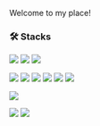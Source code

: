 Welcome to my place!

### 🛠 Stacks

<img src="https://img.shields.io/badge/HTML5-E34F26?style=flat-square&logo=HTML5&logoColor=white"/> </t>
<img src="https://img.shields.io/badge/CSS3-1572B6?style=flat-square&logo=CSS3&logoColor=white"/>
<img src="https://img.shields.io/badge/Bootstap-7952B3?style=flat-square&logo=Bootstap&logoColor=white"/>

<img src="https://img.shields.io/badge/JavaScript-F7DF1E?style=flat-square&logo=JavaScript&logoColor=white"/> </t>
<img src="https://img.shields.io/badge/TypeScript-3178C6?style=flat-square&logo=TypeScript&logoColor=white"/>
<img src="https://img.shields.io/badge/React-1DAFB?style=flat-square&logo=React&logoColor=white"/> </t>
<img src="https://img.shields.io/badge/Redux-764ABC?style=flat-square&logo=Redux&logoColor=white"/>
<img src="https://img.shields.io/badge/Recoil-3578E5?style=flat-square&logo=Recoil&logoColor=white"/>
<img src="https://img.shields.io/badge/styledCompoenents-DB7093?style=flat-square&logo=styled-components&logoColor=white"/>

<img src="https://img.shields.io/badge/Vue.js-4FC08D?style=flat-square&logo=Vue.js&logoColor=white"/> </t>

<img src="https://img.shields.io/badge/Python-3776AB?style=flat-square&logo=Python&logoColor=white"/> </t>
<img src="https://img.shields.io/badge/Django-092E20?style=flat-square&logo=Django&logoColor=white"/>
